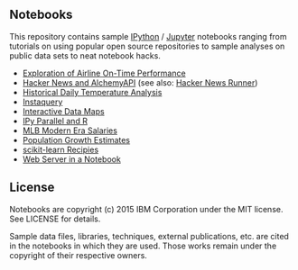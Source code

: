 ## Notebooks

This repository contains sample [IPython](http://ipython.org) / [Jupyter](http://jupyter.org/) notebooks ranging from tutorials on using popular open source repositories to sample analyses on public data sets to neat notebook hacks.

* [Exploration of Airline On-Time Performance](http://nbviewer.ipython.org/github/knowledgeanyhow/notebooks/blob/master/airline/Exploration%20of%20Airline%20On-Time%20Performance.ipynb)
* [Hacker News and AlchemyAPI](http://nbviewer.ipython.org/github/knowledgeanyhow/notebooks/blob/master/hn/Hacker%20News%20and%20AlchemyAPI.ipynb) (see also: [Hacker News Runner](http://nbviewer.ipython.org/github/knowledgeanyhow/notebooks/blob/master/hn/Hacker%20News%20Runner.ipynb))
* [Historical Daily Temperature Analysis](http://nbviewer.ipython.org/github/knowledgeanyhow/notebooks/blob/master/noaa/hdta/etl/noaa_hdta_etl.ipynb)
* [Instaquery](http://nbviewer.ipython.org/github/knowledgeanyhow/notebooks/blob/master/hacks/instaquery.ipynb)
* [Interactive Data Maps](http://nbviewer.ipython.org/github/knowledgeanyhow/notebooks/blob/master/tax-maps/Interactive%20Data%20Maps.ipynb)
* [IPy Parallel and R](http://nbviewer.ipython.org/github/knowledgeanyhow/notebooks/blob/master/hacks/IPython%20Parallel%20and%20R.ipynb)
* [MLB Modern Era Salaries](http://nbviewer.ipython.org/github/knowledgeanyhow/notebooks/blob/master/mlb/mlb-salaries.ipynb)
* [Population Growth Estimates](http://nbviewer.ipython.org/github/knowledgeanyhow/notebooks/blob/master/united-nations/world-population/senegal_population_trends.ipynb)
* [scikit-learn Recipies](http://nbviewer.ipython.org/github/knowledgeanyhow/notebooks/blob/master/scikit-learn/sklearn_cookbook.ipynb)
* [Web Server in a Notebook](http://nbviewer.ipython.org/github/knowledgeanyhow/notebooks/blob/master/hacks/Webserver%20in%20a%20Notebook.ipynb)

## License

Notebooks are copyright (c) 2015 IBM Corporation under the MIT license. See LICENSE for details. 

Sample data files, libraries, techniques, external publications, etc. are cited in the notebooks in which they are used. Those works remain under the copyright of their respective owners.
